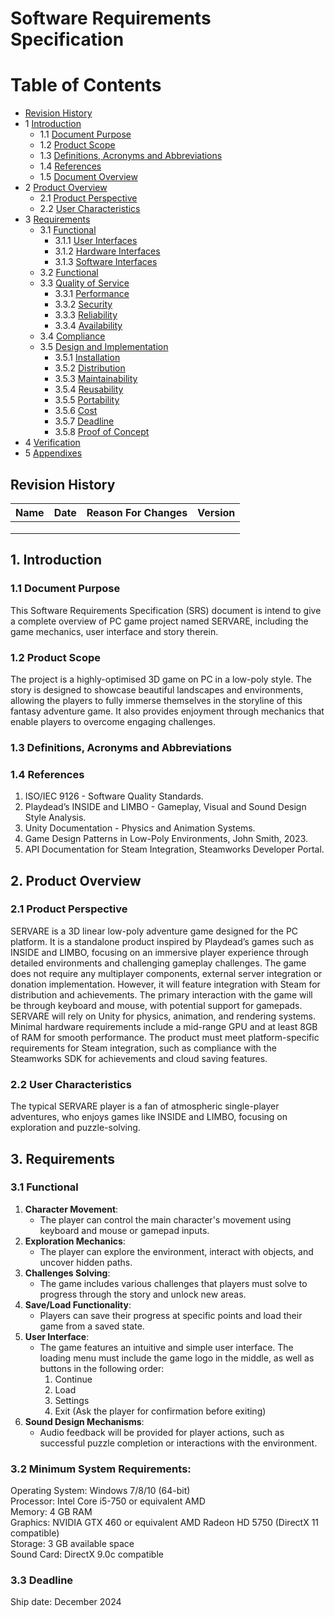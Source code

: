 # Software Requirements Specification

Table of Contents
=================
* [Revision History](#revision-history)
* 1 [Introduction](#1-introduction)
  * 1.1 [Document Purpose](#11-document-purpose)
  * 1.2 [Product Scope](#12-product-scope)
  * 1.3 [Definitions, Acronyms and Abbreviations](#13-definitions-acronyms-and-abbreviations)
  * 1.4 [References](#14-references)
  * 1.5 [Document Overview](#15-document-overview)
* 2 [Product Overview](#2-product-overview)
  * 2.1 [Product Perspective](#21-product-perspective)
  * 2.2 [User Characteristics](#24-user-characteristics)
* 3 [Requirements](#3-requirements)
  * 3.1 [Functional](#31-functional)
    * 3.1.1 [User Interfaces](#311-user-interfaces)
    * 3.1.2 [Hardware Interfaces](#312-hardware-interfaces)
    * 3.1.3 [Software Interfaces](#313-software-interfaces)
  * 3.2 [Functional](#32-functional)
  * 3.3 [Quality of Service](#33-quality-of-service)
    * 3.3.1 [Performance](#331-performance)
    * 3.3.2 [Security](#332-security)
    * 3.3.3 [Reliability](#333-reliability)
    * 3.3.4 [Availability](#334-availability)
  * 3.4 [Compliance](#34-compliance)
  * 3.5 [Design and Implementation](#35-design-and-implementation)
    * 3.5.1 [Installation](#351-installation)
    * 3.5.2 [Distribution](#352-distribution)
    * 3.5.3 [Maintainability](#353-maintainability)
    * 3.5.4 [Reusability](#354-reusability)
    * 3.5.5 [Portability](#355-portability)
    * 3.5.6 [Cost](#356-cost)
    * 3.5.7 [Deadline](#357-deadline)
    * 3.5.8 [Proof of Concept](#358-proof-of-concept)
* 4 [Verification](#4-verification)
* 5 [Appendixes](#5-appendixes)



## Revision History
| Name | Date    | Reason For Changes  | Version   |
| ---- | ------- | ------------------- | --------- |
|      |         |                     |           |
|      |         |                     |           |
|      |         |                     |           |



## 1. Introduction

### 1.1 Document Purpose
This Software Requirements Specification (SRS) document is intend to give a complete overview of PC game project named SERVARE, including the game mechanics, user interface and story therein.

### 1.2 Product Scope
The project is a highly-optimised 3D game on PC in a low-poly style. The story is designed to showcase beautiful landscapes and environments, allowing the players to fully immerse themselves in the storyline of this fantasy adventure game. It also provides enjoyment through mechanics that enable players to overcome engaging challenges.

### 1.3 Definitions, Acronyms and Abbreviations

### 1.4 References
1. ISO/IEC 9126 - Software Quality Standards.
2. Playdead’s INSIDE and LIMBO - Gameplay, Visual and Sound Design Style Analysis.
3. Unity Documentation - Physics and Animation Systems.
4. Game Design Patterns in Low-Poly Environments, John Smith, 2023.
5. API Documentation for Steam Integration, Steamworks Developer Portal.



## 2. Product Overview

### 2.1 Product Perspective
SERVARE is a 3D linear low-poly adventure game designed for the PC platform. It is a standalone product inspired by Playdead’s games such as INSIDE and LIMBO, focusing on an immersive player experience through detailed environments and challenging gameplay challenges. The game does not require any multiplayer components, external server integration or donation implementation. However, it will feature integration with Steam for distribution and achievements. The primary interaction with the game will be through keyboard and mouse, with potential support for gamepads. SERVARE will rely on Unity for physics, animation, and rendering systems. Minimal hardware requirements include a mid-range GPU and at least 8GB of RAM for smooth performance. The product must meet platform-specific requirements for Steam integration, such as compliance with the Steamworks SDK for achievements and cloud saving features.

### 2.2 User Characteristics
The typical SERVARE player is a fan of atmospheric single-player adventures, who enjoys games like INSIDE and LIMBO, focusing on exploration and puzzle-solving.



## 3. Requirements

### 3.1 Functional
1. **Character Movement**: 
   - The player can control the main character's movement using keyboard and mouse or gamepad inputs.
2. **Exploration Mechanics**: 
   - The player can explore the environment, interact with objects, and uncover hidden paths.
3. **Challenges Solving**: 
   - The game includes various challenges that players must solve to progress through the story and unlock new areas.
4. **Save/Load Functionality**: 
   - Players can save their progress at specific points and load their game from a saved state.
5. **User Interface**: 
   - The game features an intuitive and simple user interface. The loading menu must include the game logo in the middle, as well as buttons in the following order:
     1) Continue
     2) Load
     3) Settings
     4) Exit (Ask the player for confirmation before exiting)
6. **Sound Design Mechanisms**: 
   - Audio feedback will be provided for player actions, such as successful puzzle completion or interactions with the environment.

### 3.2 Minimum System Requirements:
Operating System: Windows 7/8/10 (64-bit)  
Processor: Intel Core i5-750 or equivalent AMD  
Memory: 4 GB RAM  
Graphics: NVIDIA GTX 460 or equivalent AMD Radeon HD 5750 (DirectX 11 compatible)  
Storage: 3 GB available space  
Sound Card: DirectX 9.0c compatible  

### 3.3 Deadline
Ship date: December 2024
